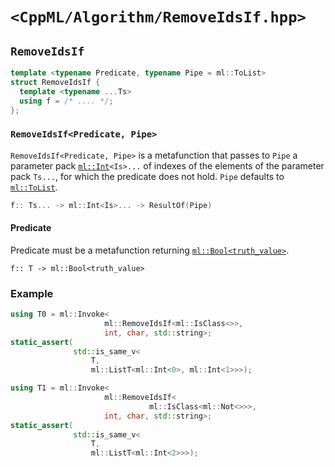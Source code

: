 # `<CppML/Algorithm/RemoveIdsIf.hpp>`

## `RemoveIdsIf`

```c++
template <typename Predicate, typename Pipe = ml::ToList>
struct RemoveIdsIf {
  template <typename ...Ts>
  using f = /* .... */;
};
```
### `RemoveIdsIf<Predicate, Pipe>`

`RemoveIdsIf<Predicate, Pipe>` is a metafunction that passes to `Pipe` a parameter pack [`ml::Int`](../Vocabulary/Const.md)`<Is>...` of indexes of the elements of the parameter pack `Ts...`, for which the predicate does not hold. `Pipe` defaults to [`ml::ToList`](../Functional/ToList.md).

```c++
f:: Ts... -> ml::Int<Is>... -> ResultOf(Pipe)
```

#### Predicate

Predicate must be a metafunction returning [`ml::Bool<truth_value>`](../Vocabulary/Const.md).
```
f:: T -> ml::Bool<truth_value>
```

### Example

```c++
using T0 = ml::Invoke<
                     ml::RemoveIdsIf<ml::IsClass<>>,
                     int, char, std::string>;
static_assert(
              std::is_same_v<
                  T,
                  ml::ListT<ml::Int<0>, ml::Int<1>>>);

using T1 = ml::Invoke<
                     ml::RemoveIdsIf<
                               ml::IsClass<ml::Not<>>>,
                     int, char, std::string>;
static_assert(
              std::is_same_v<
                  T,
                  ml::ListT<ml::Int<2>>>);
```
